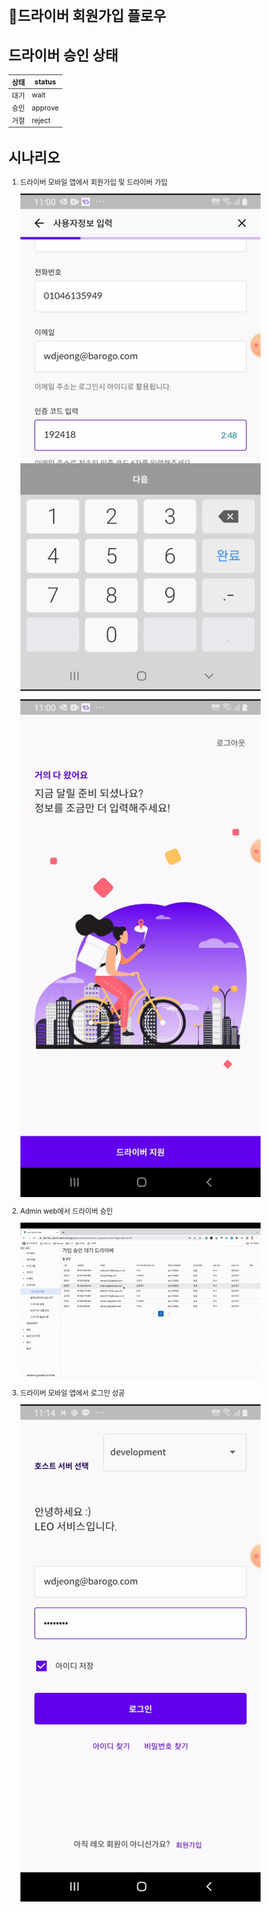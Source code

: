 # 🛵드라이버 회원가입 플로우
# 드라이버 승인 상태
| 상태 | status |
| --- | --- |
| 대기 | wait |
| 승인 | approve |
| 거절 | reject |

# 시나리오

1. 드라이버 모바일 앱에서 회원가입 및 드라이버 가입
    
    ![회원가입](../assets/barogo__driver_registration_001-user-info.gif)
    
    ![드라이버가입](../assets/barogo__driver_registration_002-transportation.gif)
    
2. Admin web에서 드라이버 승인
    
    ![드라이버 승인](../assets/barogo__driver_registration_003-admin-web-approve-driver.gif)
    
3. 드라이버 모바일 앱에서 로그인 성공
    
    ![드라이버 모바일 로그인](../assets/barogo__driver_registration_004-driver-login.gif)